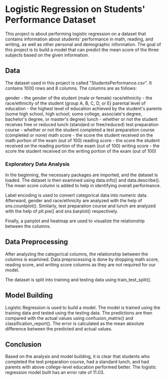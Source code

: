 # Logistic Regression on Students' Performance Dataset
This project is about performing logistic regression on a dataset that contains information about students' performance in math, reading, and writing, as well as other personal and demographic information. The goal of this project is to build a model that can predict the mean score of the three subjects based on the given information.

## Data
The dataset used in this project is called "StudentsPerformance.csv". It contains 1000 rows and 8 columns. The columns are as follows:

gender - the gender of the student (male or female)
race/ethnicity - the race/ethnicity of the student (group A, B, C, D, or E)
parental level of education - the highest level of education achieved by the student's parents (some high school, high school, some college, associate's degree, bachelor's degree, or master's degree)
lunch - whether or not the student receives free or reduced lunch (standard or free/reduced)
test preparation course - whether or not the student completed a test preparation course (completed or none)
math score - the score the student received on the math portion of the exam (out of 100)
reading score - the score the student received on the reading portion of the exam (out of 100)
writing score - the score the student received on the writing portion of the exam (out of 100)
### Exploratory Data Analysis
In the beginning, the necessary packages are imported, and the dataset is loaded. The dataset is then examined using data.info() and data.describe(). The mean score column is added to help in identifying overall performance.

Label encoding is used to convert categorical data into numeric data. Afterward, gender and race/ethnicity are analyzed with the help of sns.countplot(). Similarly, test preparation course and lunch are analyzed with the help of plt.pie() and sns.barplot() respectively.

Finally, a pairplot and heatmap are used to visualize the relationship between the columns.

## Data Preprocessing
After analyzing the categorical columns, the relationship between the columns is examined. Data preprocessing is done by dropping math score, reading score, and writing score columns as they are not required for our model.

The dataset is split into training and testing data using train_test_split().

## Model Building
Logistic Regression is used to build a model. The model is trained using the training data and tested using the testing data. The predictions are then compared with the actual values using confusion_matrix() and classification_report(). The error is calculated as the mean absolute difference between the predicted and actual values.

## Conclusion
Based on the analysis and model building, it is clear that students who completed the test preparation course, had a standard lunch, and had parents with above college-level education performed better. The logistic regression model built has an error rate of 11.03.

